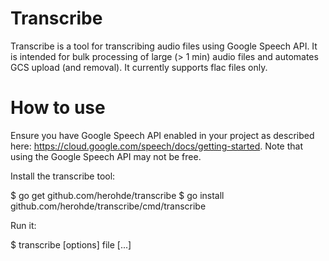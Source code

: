 # Transcribe

Transcribe is a tool for transcribing audio files using Google Speech API. It
is intended for bulk processing of large (> 1 min) audio files and automates
GCS upload (and removal). It currently supports flac files only.

# How to use

Ensure you have Google Speech API enabled in your project as described
here: https://cloud.google.com/speech/docs/getting-started. Note that using
the Google Speech API may not be free.

Install the transcribe tool:

$ go get github.com/herohde/transcribe
$ go install github.com/herohde/transcribe/cmd/transcribe

Run it:

$ transcribe [options] file [...]
